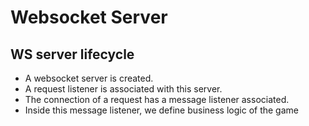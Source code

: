 # Websocket Server


## WS server lifecycle

- A websocket server is created. 
- A request listener is associated with this server. 
- The connection of a request has a message listener associated.
- Inside this message listener, we define business logic of the game  